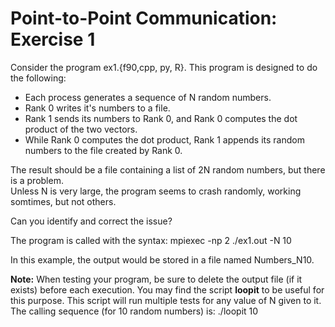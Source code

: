 # Point-to-Point Communication: Exercise 1

Consider the program ex1.{f90,cpp, py, R}.  This program is designed to do the following:

- Each process generates a sequence of N random numbers.
- Rank 0 writes it's numbers to a file.
- Rank 1 sends its numbers to Rank 0, and Rank 0 computes the dot product of the two vectors.
- While Rank 0 computes the dot product, Rank 1 appends its random numbers to the file created by Rank 0.

The result should be a file containing a list of 2N random numbers, but there is a problem.  
Unless N is very large, the program seems to crash randomly, working somtimes, but not others.

Can you identify and correct the issue?

The program is called with the syntax:
mpiexec -np 2 ./ex1.out -N 10    

In this example, the output would be stored in a file named Numbers_N10.

**Note:** When testing your program, be sure to delete the output file (if it exists) before each execution.  You may find the script **loopit** to be useful for this purpose.  This script will run multiple tests for any value of N given to it.  The calling sequence (for 10 random numbers) is:
./loopit 10


